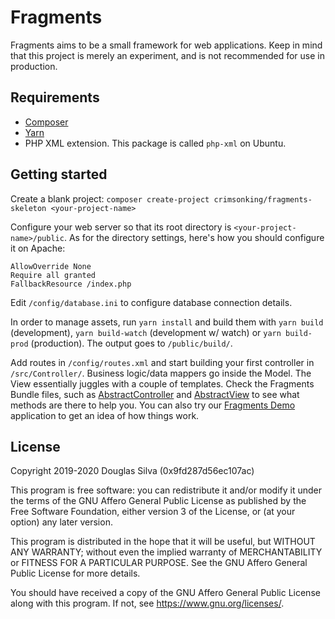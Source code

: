 # Fragments
Fragments aims to be a small framework for web applications. Keep in mind that this project is merely an experiment, and is not recommended for use in production.

## Requirements
- [Composer](https://getcomposer.org/)
- [Yarn](https://yarnpkg.com/)
- PHP XML extension. This package is called `php-xml` on Ubuntu.

## Getting started
Create a blank project:
`composer create-project crimsonking/fragments-skeleton <your-project-name>`

Configure your web server so that its root directory is `<your-project-name>/public`. As for the directory settings, here's how you should configure it on Apache:
```
AllowOverride None
Require all granted
FallbackResource /index.php
```

Edit `/config/database.ini` to configure database connection details.

In order to manage assets, run `yarn install` and build them with `yarn build` (development), `yarn build-watch` (development w/ watch) or `yarn build-prod` (production). The output goes to `/public/build/`.

Add routes in `/config/routes.xml` and start building your first controller in `/src/Controller/`. Business logic/data mappers go inside the Model. The View essentially juggles with a couple of templates. Check the Fragments Bundle files, such as [AbstractController](https://github.com/o-alquimista/fragments/blob/master/src/Fragments/Bundle/Controller/AbstractController.php) and [AbstractView](https://github.com/o-alquimista/fragments/blob/master/src/Fragments/Bundle/View/AbstractView.php) to see what methods are there to help you. You can also try our [Fragments Demo](https://github.com/o-alquimista/fragments-demo) application to get an idea of how things work.

## License
Copyright 2019-2020 Douglas Silva (0x9fd287d56ec107ac)

This program is free software: you can redistribute it and/or modify
it under the terms of the GNU Affero General Public License as published by
the Free Software Foundation, either version 3 of the License, or
(at your option) any later version.

This program is distributed in the hope that it will be useful,
but WITHOUT ANY WARRANTY; without even the implied warranty of
MERCHANTABILITY or FITNESS FOR A PARTICULAR PURPOSE.  See the
GNU Affero General Public License for more details.

You should have received a copy of the GNU Affero General Public License
along with this program.  If not, see <https://www.gnu.org/licenses/>.
